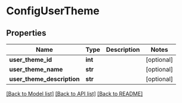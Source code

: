 # ConfigUserTheme

## Properties
Name | Type | Description | Notes
------------ | ------------- | ------------- | -------------
**user_theme_id** | **int** |  | [optional] 
**user_theme_name** | **str** |  | [optional] 
**user_theme_description** | **str** |  | [optional] 

[[Back to Model list]](../README.md#documentation-for-models) [[Back to API list]](../README.md#documentation-for-api-endpoints) [[Back to README]](../README.md)


